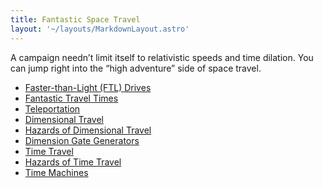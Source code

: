 ```yaml
---
title: Fantastic Space Travel
layout: '~/layouts/MarkdownLayout.astro'
---
```

A campaign needn’t limit itself to relativistic speeds and time dilation. You
can jump right into the “high adventure” side of space travel.

  * [Faster-than-Light (FTL) Drives](/future.d20.srd/traveler.science/fantastic.space.travel/faster.than.light.ftl.drives)
  * [Fantastic Travel Times](/future.d20.srd/traveler.science/fantastic.space.travel/fantastic.travel.times)
  * [Teleportation](/future.d20.srd/traveler.science/fantastic.space.travel/teleportation)
  * [Dimensional Travel](/future.d20.srd/traveler.science/fantastic.space.travel/dimensional.travel)
  * [Hazards of Dimensional Travel](/future.d20.srd/traveler.science/fantastic.space.travel/hazards.of.time.travel)
  * [Dimension Gate Generators](/future.d20.srd/traveler.science/fantastic.space.travel/dimensional.gate.generators)
  * [Time Travel](/future.d20.srd/traveler.science/fantastic.space.travel/time.travel)
  * [Hazards of Time Travel](/future.d20.srd/traveler.science/fantastic.space.travel/hazards.of.time.travel)
  * [Time Machines](/future.d20.srd/traveler.science/fantastic.space.travel/time.machines)


